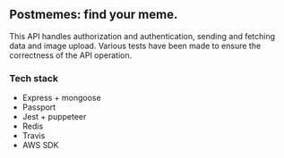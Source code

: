 ## Postmemes: find your meme.

This API handles authorization and authentication, sending and fetching data and image upload. Various tests have been made to ensure the correctness of the API operation.

### Tech stack
- Express + mongoose
- Passport
- Jest + puppeteer
- Redis
- Travis
- AWS SDK

